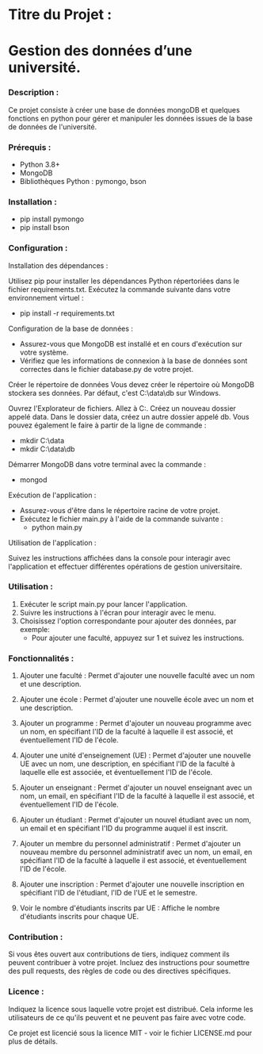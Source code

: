 # Titre du Projet :

# Gestion des données d’une université.

### Description :

Ce projet consiste à  créer une base de données mongoDB et quelques fonctions
en python pour gérer et manipuler les données issues de la base de données de l'université.

### Prérequis :

- Python 3.8+
- MongoDB
- Bibliothèques Python : pymongo, bson

### Installation :

- pip install pymongo
- pip install bson

### Configuration :

Installation des dépendances :

Utilisez pip pour installer les dépendances Python répertoriées dans le fichier requirements.txt. Exécutez la commande suivante dans votre environnement virtuel :

- pip install -r requirements.txt

Configuration de la base de données :

- Assurez-vous que MongoDB est installé et en cours d'exécution sur votre système.
- Vérifiez que les informations de connexion à la base de données sont correctes dans le fichier database.py de votre projet.

Créer le répertoire de données
Vous devez créer le répertoire où MongoDB stockera ses données. Par défaut, c'est C:\data\db sur Windows.

Ouvrez l'Explorateur de fichiers.
Allez à C:.
Créez un nouveau dossier appelé data.
Dans le dossier data, créez un autre dossier appelé db.
Vous pouvez également le faire à partir de la ligne de commande :

- mkdir C:\data
- mkdir C:\data\db

Démarrer MongoDB dans votre terminal avec la commande :

- mongod

Exécution de l'application :

- Assurez-vous d'être dans le répertoire racine de votre projet.
- Exécutez le fichier main.py à l'aide de la commande suivante :
   - python main.py

Utilisation de l'application :

Suivez les instructions affichées dans la console pour interagir avec l'application et effectuer différentes opérations de gestion universitaire.


### Utilisation :

1. Exécuter le script main.py pour lancer l'application.
2. Suivre les instructions à l'écran pour interagir avec le menu.
3. Choisissez l'option correspondante pour ajouter des données, par exemple:
   - Pour ajouter une faculté, appuyez sur 1 et suivez les instructions.

### Fonctionnalités :

1. Ajouter une faculté : Permet d'ajouter une nouvelle faculté avec un nom et une description.

2. Ajouter une école : Permet d'ajouter une nouvelle école avec un nom et une description.

3. Ajouter un programme : Permet d'ajouter un nouveau programme avec un nom, en spécifiant l'ID de la faculté à laquelle il est associé, et éventuellement l'ID de l'école.

4. Ajouter une unité d'enseignement (UE) : Permet d'ajouter une nouvelle UE avec un nom, une description, en spécifiant l'ID de la faculté à laquelle elle est associée, et éventuellement l'ID de l'école.

5. Ajouter un enseignant : Permet d'ajouter un nouvel enseignant avec un nom, un email, en spécifiant l'ID de la faculté à laquelle il est associé, et éventuellement l'ID de l'école.

6. Ajouter un étudiant : Permet d'ajouter un nouvel étudiant avec un nom, un email et en spécifiant l'ID du programme auquel il est inscrit.

7. Ajouter un membre du personnel administratif : Permet d'ajouter un nouveau membre du personnel administratif avec un nom, un email, en spécifiant l'ID de la faculté à laquelle il est associé, et éventuellement l'ID de l'école.

8. Ajouter une inscription : Permet d'ajouter une nouvelle inscription en spécifiant l'ID de l'étudiant, l'ID de l'UE et le semestre.

9. Voir le nombre d'étudiants inscrits par UE : Affiche le nombre d'étudiants inscrits pour chaque UE.

### Contribution :

Si vous êtes ouvert aux contributions de tiers, indiquez comment ils peuvent contribuer à votre projet. Incluez des instructions pour soumettre des pull requests, des règles de code ou des directives spécifiques.

### Licence :

Indiquez la licence sous laquelle votre projet est distribué. Cela informe les utilisateurs de ce qu'ils peuvent et ne peuvent pas faire avec votre code.

Ce projet est licencié sous la licence MIT - voir le fichier LICENSE.md pour plus de détails.
